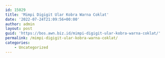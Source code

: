 ```yaml
---
id: 15029
title: 'Mimpi Digigit Ular Kobra Warna Coklat'
date: '2022-07-24T21:09:56+00:00'
author: admin
layout: post
guid: 'https://bos.awn.biz.id/mimpi-digigit-ular-kobra-warna-coklat/'
permalink: /mimpi-digigit-ular-kobra-warna-coklat/
categories:
    - Uncategorized
---
```


